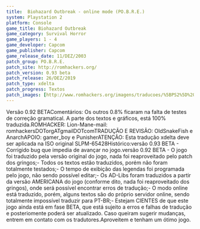 ```yaml
---
title:  Biohazard Outbreak - online mode (PO.B.R.E.)
system: Playstation 2
platform: Console
game_title: Biohazard Outbreak
game_category: Survival Horror
game_players: 1 - 4
game_developer: Capcom
game_publisher: Capcom
game_release_date: 11/DEZ/2003
patch_group: PO.B.R.E.
patch_site: http://romhackers.org/
patch_version: 0.93 beta
patch_release: 26/DEZ/2019
patch_type: xdelta
patch_progress: Textos
patch_images: [http://www.romhackers.org/imagens/traducoes/%5BPS2%5D%20Biohazard%20Outbreak%20-%20PoBRe%20-%201.png,http://www.romhackers.org/imagens/traducoes/%5BPS2%5D%20Biohazard%20Outbreak%20-%20PoBRe%20-%202.png,http://www.romhackers.org/imagens/traducoes/%5BPS2%5D%20Biohazard%20Outbreak%20-%20PoBRe%20-%203.png,http://www.romhackers.org/imagens/traducoes/%5BPS2%5D%20Biohazard%20Outbreak%20-%20PoBRe%20-%204.png]
---
```

Versão 0.92 BETAComentários: Os outros 0.8% ficaram na falta de testes de correção gramatical.  A parte dos textos e gráficos, está 100% traduzida.ROMHACKER: Lion-Mane-mail: romhackersDOTorgATgmailDOTcomTRADUÇÃO E REVISÃO: OldSnakeFish e AnarchAPOIO: gamer_boy e PunisherATENÇÃO: Esta tradução xdelta deve ser aplicada na ISO original SLPM-65428Histórico:versão 0.93 BETA - Corrigido bug que impedia de avançar no jogo.versão 0.92 BETA - O jogo foi traduzido pela versão original do jogo, nada foi reaproveitado pelo patch dos gringos;- Todos os textos estão traduzidos, porém não foram totalmente testados;- O tempo de exibição das legendas foi programada pelo jogo, não sendo possível editar;- Os AD-Libs foram traduzidos a partir da versão AMERICANA do jogo (conforme dito, nada foi reaproveitado dos gringos), onde será possível encontrar erros de tradução;- O modo online está traduzido, porém, alguns textos são do próprio servidor online, sendo totalmente impossível traduzir para PT-BR;- Estejam CIENTES de que este jogo ainda está em fase BETA, que está sujeito a erros e falhas de tradução e posteriomente poderá ser atualizado. Caso queiram sugerir mudanças, entrem em contato com os tradutores.Aproveitem e tenham um ótimo jogo.